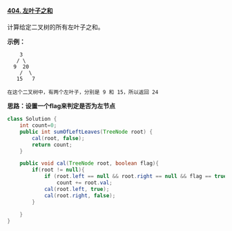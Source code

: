#### [404. 左叶子之和](https://leetcode-cn.com/problems/sum-of-left-leaves/)



计算给定二叉树的所有左叶子之和。

**示例：**

```
    3
   / \
  9  20
    /  \
   15   7

在这个二叉树中，有两个左叶子，分别是 9 和 15，所以返回 24
```



**思路：设置一个flag来判定是否为左节点**



```java
class Solution {
    int count=0;
    public int sumOfLeftLeaves(TreeNode root) {
        cal(root, false);
        return count;
    }

    public void cal(TreeNode root, boolean flag){
        if(root != null){
            if (root.left == null && root.right == null && flag == true)
                count += root.val;
            cal(root.left, true);
            cal(root.right, false);
        }
        
    }
}
```

